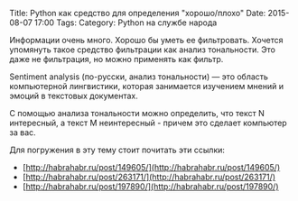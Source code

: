 Title: Python как средство для определения "хорошо/плохо"
Date: 2015-08-07 17:00
Tags: 
Category: Python на службе народа


Информации очень много. Хорошо бы уметь ее фильтровать. Хочется упомянуть такое средство фильтрации как анализ тональности. Это даже не фильтрация, но можно применять как фильтр.

Sentiment analysis (по-русски, анализ тональности) — это область компьютерной лингвистики, которая занимается изучением мнений и эмоций в текстовых документах. 

С помощью анализа тональности можно определить, что текст N интересный, а текст M неинтересный - причем это сделает компьютер за вас.

Для погружения в эту тему стоит почитать эти ссылки:
- [http://habrahabr.ru/post/149605/](http://habrahabr.ru/post/149605/)
- [http://habrahabr.ru/post/263171/](http://habrahabr.ru/post/263171/)
- [http://habrahabr.ru/post/197890/](http://habrahabr.ru/post/197890/)